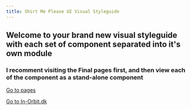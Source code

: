 ```yaml
---
title: Shirt Me Please UI Visual Styleguide
---
```


## Welcome to your brand new visual styleguide with each set of component separated into it's own module

### I recomment visiting the Final pages first, and then view each of the component as a stand-alone component

[Go to pages](/components/detail/homepage--default)

[Go to In-Orbit.dk](http://staging.in-orbit.dk)
